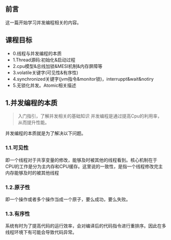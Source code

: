## 前言
这一篇开始学习并发编程相关的内容。
## 课程目标
 - 0.线程与并发编程的本质
 - 1.Thread源码:初始化&启动过程
 - 2.cpu模型&总线加锁&MESI机制&内存屏障等
 - 3.volatile关键字(可见性&有序性)
 - 4.synchronized关键字(jvm指令&monitor锁)，interruppt&wait&notiry
 - 5.无锁化并发。Atomic相关描述

## 1.并发编程的本质
> 入门指引，了解并发相关的基础知识
> 并发编程是通过提高Cpu的利用率，从而提升性能。

并发编程的本质就是为了解决以下问题。
### 1.1.可见性
即一个线程对于共享变量的修改，能够及时被其他的线程看到。核心机制在于CPU的工作是分为主内存和CPU缓存。这里说的一致性，是指一个线程修改完主内存能够及时的被其他线程
### 1.2.原子性
即一个操作或者多个操作当成一个原子，要么成功，要么失败。
### 1.3.有序性
系统有时为了提高代码的运行效率，会对编译后的代码指令进行重排序。因此在多线程环境下有可能会导致代码异常。